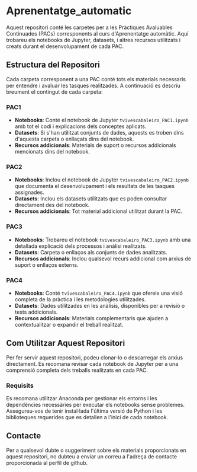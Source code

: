 # Aprenentatge_automatic

Aquest repositori conté les carpetes per a les Pràctiques Avaluables Continuades (PACs) corresponents al curs d'Aprenentatge automàtic. Aquí trobareu els notebooks de Jupyter, datasets, i altres recursos utilitzats i creats durant el desenvolupament de cada PAC.

## Estructura del Repositori

Cada carpeta corresponent a una PAC conté tots els materials necessaris per entendre i avaluar les tasques realitzades. A continuació es descriu breument el contingut de cada carpeta:

### PAC1

- **Notebooks**: Conté el notebook de Jupyter `tvivescabaleiro_PAC1.ipynb` amb tot el codi i explicacions dels conceptes aplicats.
- **Datasets**: Si s'han utilitzat conjunts de dades, aquests es troben dins d'aquesta carpeta o enllaçats dins del notebook.
- **Recursos addicionals**: Materials de suport o recursos addicionals mencionats dins del notebook.

### PAC2

- **Notebooks**: Inclou el notebook de Jupyter `tvivescabaleiro_PAC2.ipynb` que documenta el desenvolupament i els resultats de les tasques assignades.
- **Datasets**: Inclou els datasets utilitzats que es poden consultar directament des del notebook.
- **Recursos addicionals**: Tot material addicional utilitzat durant la PAC.

### PAC3

- **Notebooks**: Trobareu el notebook `tvivescabaleiro_PAC3.ipynb` amb una detallada explicació dels processos i anàlisi realitzats.
- **Datasets**: Carpeta o enllaços als conjunts de dades analitzats.
- **Recursos addicionals**: Inclou qualsevol recurs addicional com arxius de suport o enllaços externs.

### PAC4

- **Notebooks**: Conté `tvivescabaleiro_PAC4.ipynb` que ofereix una visió completa de la pràctica i les metodologies utilitzades.
- **Datasets**: Dades utilitzades en les anàlisis, disponibles per a revisió o tests addicionals.
- **Recursos addicionals**: Materials complementaris que ajuden a contextualitzar o expandir el treball realitzat.

## Com Utilitzar Aquest Repositori

Per fer servir aquest repositori, podeu clonar-lo o descarregar els arxius directament. Es recomana revisar cada notebook de Jupyter per a una comprensió completa dels treballs realitzats en cada PAC.

### Requisits

Es recomana utilitzar Anaconda per gestionar els entorns i les dependències necessàries per executar els notebooks sense problemes. Assegureu-vos de tenir instal·lada l'última versió de Python i les biblioteques requerides que es detallen a l'inici de cada notebook.

## Contacte

Per a qualsevol dubte o suggeriment sobre els materials proporcionats en aquest repositori, no dubteu a enviar un correu a l'adreça de contacte proporcionada al perfil de github.

